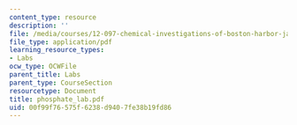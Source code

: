 ```yaml
---
content_type: resource
description: ''
file: /media/courses/12-097-chemical-investigations-of-boston-harbor-january-iap-2006/00f99f76575f6238d9407fe38b19fd86_phosphate_lab.pdf
file_type: application/pdf
learning_resource_types:
- Labs
ocw_type: OCWFile
parent_title: Labs
parent_type: CourseSection
resourcetype: Document
title: phosphate_lab.pdf
uid: 00f99f76-575f-6238-d940-7fe38b19fd86
---
```

